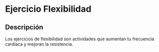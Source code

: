 # Ejercicio Flexibilidad

## Descripción
Los ejercicios de flexibilidad son actividades que aumentan tu frecuencia cardíaca y mejoran la resistencia.